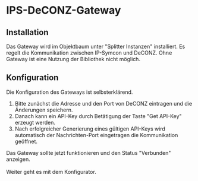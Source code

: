 <!DOCTYPE html>
<html lang="de">
  <head>
    <meta charset="utf-8">
	<meta name="viewport" content="width=device-width">
  </head>

  <body>
	<h1>IPS-DeCONZ-Gateway</h1>
	<h2>Installation</h2>
	Das Gateway wird im Objektbaum unter "Splitter Instanzen" installiert. Es regelt die Kommunikation zwischen IP-Symcon und DeCONZ. Ohne Gateway ist eine Nutzung der Bibliothek nicht möglich.
	<h2>Konfiguration</h2>
	Die Konfiguration des Gateways ist selbsterklärend.    
	<ol>
		<li>Bitte zunächst die Adresse und den Port von DeCONZ eintragen und die Änderungen speichern.</li>
		<li>Danach kann ein API-Key durch Betätigung der Taste "Get API-Key" erzeugt werden.</li>
		<li>Nach erfolgreicher Generierung eines gültigen API-Keys wird automatisch der Nachrichten-Port eingetragen die Kommunikation geöffnet.</li>
	</ol>
	Das Gateway sollte jetzt funktionieren und den Status "Verbunden" anzeigen.<br><br>
	Weiter geht es mit dem Konfigurator.
  </body>
</html>

